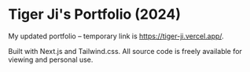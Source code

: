 # Tiger Ji's Portfolio (2024)
My updated portfolio – temporary link is https://tiger-ji.vercel.app/.

Built with Next.js and Tailwind.css. All source code is freely available for viewing and personal use.